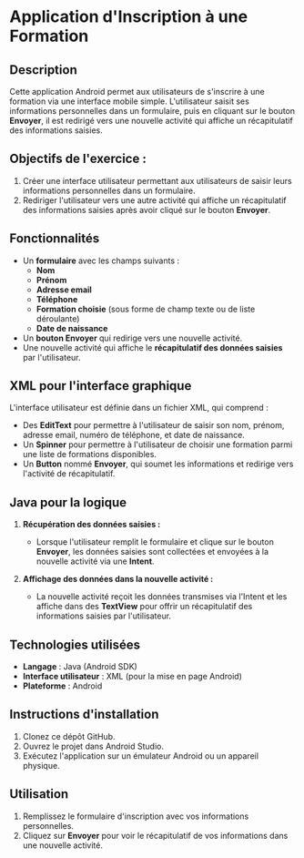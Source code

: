 # Application d'Inscription à une Formation

## Description
Cette application Android permet aux utilisateurs de s'inscrire à une formation via une interface mobile simple. L'utilisateur saisit ses informations personnelles dans un formulaire, puis en cliquant sur le bouton **Envoyer**, il est redirigé vers une nouvelle activité qui affiche un récapitulatif des informations saisies.

## Objectifs de l'exercice :
1. Créer une interface utilisateur permettant aux utilisateurs de saisir leurs informations personnelles dans un formulaire.
2. Rediriger l'utilisateur vers une autre activité qui affiche un récapitulatif des informations saisies après avoir cliqué sur le bouton **Envoyer**.

## Fonctionnalités
- Un **formulaire** avec les champs suivants :
  - **Nom**
  - **Prénom**
  - **Adresse email**
  - **Téléphone**
  - **Formation choisie** (sous forme de champ texte ou de liste déroulante)
  - **Date de naissance**
- Un **bouton Envoyer** qui redirige vers une nouvelle activité.
- Une nouvelle activité qui affiche le **récapitulatif des données saisies** par l'utilisateur.

## XML pour l'interface graphique

L'interface utilisateur est définie dans un fichier XML, qui comprend :
- Des **EditText** pour permettre à l'utilisateur de saisir son nom, prénom, adresse email, numéro de téléphone, et date de naissance.
- Un **Spinner**  pour permettre à l'utilisateur de choisir une formation parmi une liste de formations disponibles.
- Un **Button** nommé **Envoyer**, qui soumet les informations et redirige vers l'activité de récapitulatif.

## Java pour la logique

1. **Récupération des données saisies :**
   - Lorsque l'utilisateur remplit le formulaire et clique sur le bouton **Envoyer**, les données saisies sont collectées et envoyées à la nouvelle activité via une **Intent**.

2. **Affichage des données dans la nouvelle activité :**
   - La nouvelle activité reçoit les données transmises via l'Intent et les affiche dans des **TextView** pour offrir un récapitulatif des informations saisies par l'utilisateur.



## Technologies utilisées
- **Langage** : Java (Android SDK)
- **Interface utilisateur** : XML (pour la mise en page Android)
- **Plateforme** : Android

## Instructions d'installation
1. Clonez ce dépôt GitHub.
2. Ouvrez le projet dans Android Studio.
3. Exécutez l'application sur un émulateur Android ou un appareil physique.

## Utilisation
1. Remplissez le formulaire d'inscription avec vos informations personnelles.
2. Cliquez sur **Envoyer** pour voir le récapitulatif de vos informations dans une nouvelle activité.
